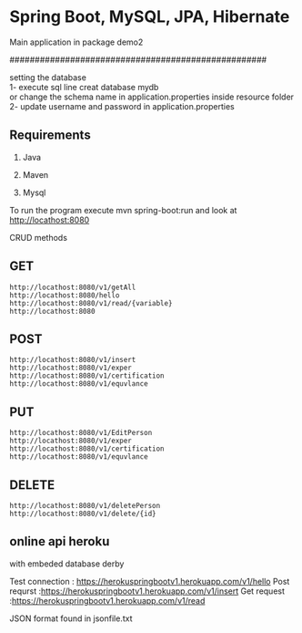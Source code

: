 # Spring Boot, MySQL, JPA, Hibernate




Main application in package demo2

###################################################

setting the database  
    1- execute sql line creat database mydb  
    or change the schema name in application.properties inside resource folder  
    2- update username and password in application.properties  

## Requirements

1. Java 

2. Maven 

3. Mysql 

To run the program execute
    mvn spring-boot:run
    and look at <http://locathost:8080>
    
    
CRUD methods 

  ## GET
    
    http://locathost:8080/v1/getAll
    http://locathost:8080/hello
    http://locathost:8080/v1/read/{variable}
    http://locathost:8080
  
  ## POST
     
    http://locathost:8080/v1/insert
    http://locathost:8080/v1/exper
    http://locathost:8080/v1/certification
    http://locathost:8080/v1/equvlance
  
  ## PUT
  
    http://locathost:8080/v1/EditPerson
    http://locathost:8080/v1/exper
    http://locathost:8080/v1/certification
    http://locathost:8080/v1/equvlance
    
  ## DELETE
  
    http://locathost:8080/v1/deletePerson
    http://locathost:8080/v1/delete/{id}
  


## online api heroku 
with embeded database derby

Test connection : https://herokuspringbootv1.herokuapp.com/v1/hello
Post requrst    :https://herokuspringbootv1.herokuapp.com/v1/insert
Get request     :https://herokuspringbootv1.herokuapp.com/v1/read

JSON format found in jsonfile.txt
